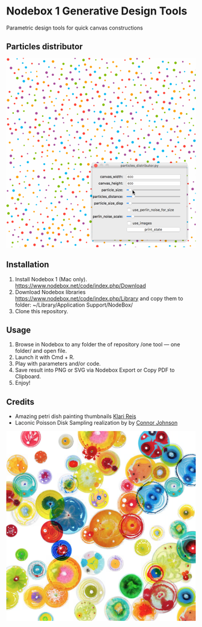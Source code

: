 # Nodebox 1 Generative Design Tools
Parametric design tools for quick canvas constructions

## Particles distributor
![Circle and images particles](https://raw.githubusercontent.com/x-raizor/nodebox1-generative-tools/master/examples/particles_distributor.gif)

## Installation
1. Install Nodebox 1 (Mac only).
https://www.nodebox.net/code/index.php/Download
2. Download Nodebox libraries
https://www.nodebox.net/code/index.php/Library
and copy them to folder:
~/Library/Application Support/NodeBox/
3. Clone this repository.

## Usage
1.  Browse in Nodebox to any folder the of repository /one tool — one folder/ and open file.
2.  Launch it with Cmd + R.
3.  Play with parameters and/or code.
4.  Save result into PNG or SVG via Nodebox Export or Copy PDF to Clipboard.
5.  Enjoy!

## Credits
* Amazing petri dish painting thumbnails [Klari Reis](http://www.adailydish.com)
* Laconic Poisson Disk Sampling realization by by [Connor Johnson](http://connor-johnson.com/2015/04/08/poisson-disk-sampling/)

![Image particles example](https://raw.githubusercontent.com/x-raizor/nodebox1-generative-tools/master/examples/images_particles_example.png)